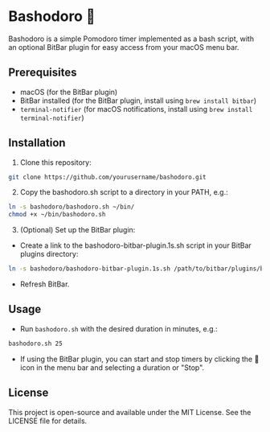 # Bashodoro 🍅

Bashodoro is a simple Pomodoro timer implemented as a bash script, with an optional BitBar plugin for easy access from your macOS menu bar.

## Prerequisites

- macOS (for the BitBar plugin)
- BitBar installed (for the BitBar plugin, install using `brew install bitbar`)
- `terminal-notifier` (for macOS notifications, install using `brew install terminal-notifier`)

## Installation

1. Clone this repository:

```bash
git clone https://github.com/yourusername/bashodoro.git
```

2. Copy the bashodoro.sh script to a directory in your PATH, e.g.:

```bash
ln -s bashodoro/bashodoro.sh ~/bin/
chmod +x ~/bin/bashodoro.sh
```

3. (Optional) Set up the BitBar plugin:
* Create a link to the bashodoro-bitbar-plugin.1s.sh script in your BitBar plugins directory:

```bash
ln -s bashodoro/bashodoro-bitbar-plugin.1s.sh /path/to/bitbar/plugins/bashodoro.1s.sh
```

* Refresh BitBar.

## Usage
* Run `bashodoro.sh` with the desired duration in minutes, e.g.:

```bash
bashodoro.sh 25
```

* If using the BitBar plugin, you can start and stop timers by clicking the 🍅 icon in the menu bar and selecting a duration or "Stop".

## License
This project is open-source and available under the MIT License. See the LICENSE file for details.


